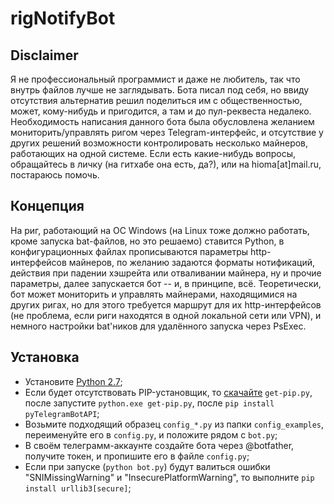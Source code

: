 # rigNotifyBot

## Disclaimer ##
Я не профессиональный программист и даже не любитель, так что внутрь файлов лучше не заглядывать. Бота писал под себя, но ввиду отсутствия альтернатив решил поделиться им с общественностью, может, кому-нибудь и пригодится, а там и до пул-реквеста недалеко. Необходимость написания данного бота была обусловлена желанием мониторить/управлять ригом через Telegram-интерфейс, и отсутствие у других решений возможности контролировать несколько майнеров, работающих на одной системе.
Если есть какие-нибудь вопросы, обращайтесь в личку (на гитхабе она есть, да?), или на hioma[at]mail.ru, постараюсь помочь.

## Концепция ##
На риг, работающий на ОС Windows (на Linux тоже должно работать, кроме запуска bat-файлов, но это решаемо) ставится Python, в конфигурационных файлах прописываются параметры http-интерфейсов майнеров, по желанию задаются форматы нотификаций, действия при падении хэшрейта или отваливании майнера, ну и прочие параметры, далее запускается бот -- и, в принципе, всё.
Теоретически, бот может мониторить и управлять майнерами, находящимися на других ригах, но для этого требуется маршрут для их http-интерфейсов (не проблема, если риги находятся в одной локальной сети или VPN), и немного настройки bat'ников для удалённого запуска через PsExec.

## Установка ##
* Установите [Python 2.7](https://www.python.org/downloads/release/python-2712/);
* Если будет отсутствовать PIP-установщик, то [скачайте](https://bootstrap.pypa.io/get-pip.py) `get-pip.py`, после запустите `python.exe get-pip.py`, после `pip install pyTelegramBotAPI`;
* Возьмите подходящий образец `config_*.py` из папки `config_examples`, переименуйте его в `config.py`, и положите рядом с `bot.py`;
* В своём телеграмм-аккаунте создайте бота через @botfather, получите токен, и пропишите его в файле `config.py`;
* Если при запуске (`python bot.py`) будут валиться ошибки "SNIMissingWarning" и "InsecurePlatformWarning", то выполните `pip install urllib3[secure]`;
